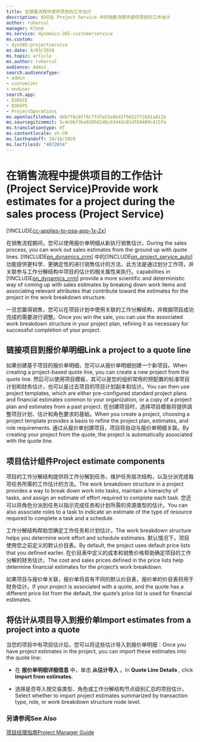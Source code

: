 ```yaml
---
title: 在销售流程中提供项目的工作估计
description: 如何在 Project Service 中的销售流程中提供项目的工作估计
author: ruhercul
manager: kfend
ms.service: dynamics-365-customerservice
ms.custom:
- dyn365-projectservice
ms.date: 8/03/2018
ms.topic: article
ms.author: ruhercul
audience: Admin
search.audienceType:
- admin
- customizer
- enduser
search.app:
- D365CE
- D365PS
- ProjectOperations
ms.openlocfilehash: ddb7f8c0ff8c7fd7e51edb42f9d227f2b91a811b
ms.sourcegitcommit: 5c4c9bf3ba018562d6cb3443c01d550489c415fa
ms.translationtype: HT
ms.contentlocale: zh-CN
ms.lasthandoff: 10/16/2020
ms.locfileid: "4072654"
---
```

# <a name="provide-work-estimates-for-a-project-during-the-sales-process-project-service"></a><span data-ttu-id="3a3f2-103">在销售流程中提供项目的工作估计 (Project Service)</span><span class="sxs-lookup"><span data-stu-id="3a3f2-103">Provide work estimates for a project during the sales process (Project Service)</span></span>

[!INCLUDE[cc-applies-to-psa-app-1x-2x](../includes/cc-applies-to-psa-app-1x-2x.md)]

<span data-ttu-id="3a3f2-104">在销售流程期间，您可以使用报价单明细从新执行销售估计。</span><span class="sxs-lookup"><span data-stu-id="3a3f2-104">During the sales process, you can work out sales estimates from the ground up with quote lines.</span></span> [!INCLUDE[pn_dynamics_crm](../includes/pn-dynamics-crm.md)] <span data-ttu-id="3a3f2-105">中的[!INCLUDE[pn_project_service_auto](../includes/pn-project-service-auto.md)]功能提供更科学、更确定性的进行销售估计的方法，此方法是通过划分工作项，并关联参与工作分解结构中项目的估计的相关属性来执行。</span><span class="sxs-lookup"><span data-stu-id="3a3f2-105">capabilities in [!INCLUDE[pn_dynamics_crm](../includes/pn-dynamics-crm.md)] provide a more scientific and deterministic way of coming up with sales estimates by breaking down work items and associating relevant attributes that contribute toward the estimates for the project in the work breakdown structure.</span></span>  
  
 <span data-ttu-id="3a3f2-106">一旦您赢得销售，您可以在项目计划中使用关联的工作分解结构，并根据项目成功完成的需要进行调整。</span><span class="sxs-lookup"><span data-stu-id="3a3f2-106">Once you win the sale, you can use the associated work breakdown structure in your project plan, refining it as necessary for successful completion of your project.</span></span>  
  
## <a name="link-a-project-to-a-quote-line"></a><span data-ttu-id="3a3f2-107">链接项目到报价单明细</span><span class="sxs-lookup"><span data-stu-id="3a3f2-107">Link a project to a quote line</span></span>  
 <span data-ttu-id="3a3f2-108">如果创建基于项目的报价单明细，您可以从报价单明细创建一个新项目。</span><span class="sxs-lookup"><span data-stu-id="3a3f2-108">When creating a project-based quote line, you can create a new project from the quote line.</span></span> <span data-ttu-id="3a3f2-109">然后可以使用项目模板，其可以是您的组织常用的预配置的标准项目计划和财务估计，也可以是过去项目的项目计划副本和估计。</span><span class="sxs-lookup"><span data-stu-id="3a3f2-109">You can then use project templates, which are either pre-configured standard project plans and financial estimates common to your organization, or a copy of a project plan and estimates from a past project.</span></span> <span data-ttu-id="3a3f2-110">在创建项目时，选择项目模板将提供调整项目计划、估计和角色要求的基础。</span><span class="sxs-lookup"><span data-stu-id="3a3f2-110">When you create a project, choosing a project template provides a basis to refine the project plan, estimates, and role requirements.</span></span> <span data-ttu-id="3a3f2-111">通过从报价单创建项目，项目将自动与报价单明细关联。</span><span class="sxs-lookup"><span data-stu-id="3a3f2-111">By creating your project from the quote, the project is automatically associated with the quote line.</span></span>  
  
## <a name="project-estimate-components"></a><span data-ttu-id="3a3f2-112">项目估计组件</span><span class="sxs-lookup"><span data-stu-id="3a3f2-112">Project estimate components</span></span>  
 <span data-ttu-id="3a3f2-113">项目的工作分解结构提供将工作分解到任务，维护任务层次结构，以及分派完成每项任务所需的工作估计的方法。</span><span class="sxs-lookup"><span data-stu-id="3a3f2-113">The work breakdown structure in a project provides a way to break down work into tasks, maintain a hierarchy of tasks, and assign an estimate of effort required to complete each task.</span></span> <span data-ttu-id="3a3f2-114">您还可以将角色分派到任务以指示完成任务和计划所需的资源类型的估计。</span><span class="sxs-lookup"><span data-stu-id="3a3f2-114">You can also associate roles to a task to indicate an estimate of the type of resource required to complete a task and a schedule.</span></span>  
  
 <span data-ttu-id="3a3f2-115">工作分解结构帮助您确定工作任务和计划估计。</span><span class="sxs-lookup"><span data-stu-id="3a3f2-115">The work breakdown structure helps you determine work effort and schedule estimates.</span></span> <span data-ttu-id="3a3f2-116">默认情况下，项目使用您之前定义的默认价目表。</span><span class="sxs-lookup"><span data-stu-id="3a3f2-116">By default, the project uses default price lists that you defined earlier.</span></span> <span data-ttu-id="3a3f2-117">在价目表中定义的成本和销售价格帮助确定项目的工作分解的财务估计。</span><span class="sxs-lookup"><span data-stu-id="3a3f2-117">The cost and sales prices defined in the price lists help determine financial estimates for the project’s work breakdown.</span></span>  
  
 <span data-ttu-id="3a3f2-118">如果项目与报价单关联，报价单将具有不同的默认价目表，报价单的价目表将用于财务估计。</span><span class="sxs-lookup"><span data-stu-id="3a3f2-118">If your project is associated with a quote, and the quote has a different price list from the default, the quote’s price list is used for financial estimates.</span></span>  
  
## <a name="import-estimates-from-a-project-into-a-quote"></a><span data-ttu-id="3a3f2-119">将估计从项目导入到报价单</span><span class="sxs-lookup"><span data-stu-id="3a3f2-119">Import estimates from a project into a quote</span></span>  
 <span data-ttu-id="3a3f2-120">当您的项目中有项目估计后，您可以将这些估计导入到报价单明细：</span><span class="sxs-lookup"><span data-stu-id="3a3f2-120">Once you have project estimates in the project, you can import these estimates into the quote line:</span></span>  
  
-   <span data-ttu-id="3a3f2-121">在 **报价单明细详细信息** 中，单击 **从估计导入** 。</span><span class="sxs-lookup"><span data-stu-id="3a3f2-121">In **Quote Line Details** , click **Import from estimates**.</span></span> 

-   <span data-ttu-id="3a3f2-122">选择是否导入按交易类型、角色或工作分解结构节点级别汇总的项目估计。</span><span class="sxs-lookup"><span data-stu-id="3a3f2-122">Select whether to import project estimates summarized by transaction type, role, or work breakdown structure node level.</span></span>  
  
### <a name="see-also"></a><span data-ttu-id="3a3f2-123">另请参阅</span><span class="sxs-lookup"><span data-stu-id="3a3f2-123">See Also</span></span>  
 [<span data-ttu-id="3a3f2-124">项目经理指南</span><span class="sxs-lookup"><span data-stu-id="3a3f2-124">Project Manager Guide</span></span>](../psa/project-manager-guide.md)
